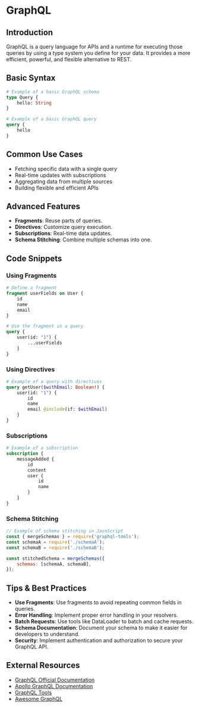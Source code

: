 # GraphQL

## Introduction
GraphQL is a query language for APIs and a runtime for executing those queries by using a type system you define for your data. It provides a more efficient, powerful, and flexible alternative to REST.

## Basic Syntax
```graphql
# Example of a basic GraphQL schema
type Query {
    hello: String
}

# Example of a basic GraphQL query
query {
    hello
}
```

## Common Use Cases
- Fetching specific data with a single query
- Real-time updates with subscriptions
- Aggregating data from multiple sources
- Building flexible and efficient APIs

## Advanced Features
- **Fragments**: Reuse parts of queries.
- **Directives**: Customize query execution.
- **Subscriptions**: Real-time data updates.
- **Schema Stitching**: Combine multiple schemas into one.

## Code Snippets
### Using Fragments
```graphql
# Define a fragment
fragment userFields on User {
    id
    name
    email
}

# Use the fragment in a query
query {
    user(id: "1") {
        ...userFields
    }
}
```

### Using Directives
```graphql
# Example of a query with directives
query getUser($withEmail: Boolean!) {
    user(id: "1") {
        id
        name
        email @include(if: $withEmail)
    }
}
```

### Subscriptions
```graphql
# Example of a subscription
subscription {
    messageAdded {
        id
        content
        user {
            id
            name
        }
    }
}
```

### Schema Stitching
```javascript
// Example of schema stitching in JavaScript
const { mergeSchemas } = require('graphql-tools');
const schemaA = require('./schemaA');
const schemaB = require('./schemaB');

const stitchedSchema = mergeSchemas({
    schemas: [schemaA, schemaB],
});
```

## Tips & Best Practices
- **Use Fragments**: Use fragments to avoid repeating common fields in queries.
- **Error Handling**: Implement proper error handling in your resolvers.
- **Batch Requests**: Use tools like DataLoader to batch and cache requests.
- **Schema Documentation**: Document your schema to make it easier for developers to understand.
- **Security**: Implement authentication and authorization to secure your GraphQL API.

## External Resources
- [GraphQL Official Documentation](https://graphql.org/learn/)
- [Apollo GraphQL Documentation](https://www.apollographql.com/docs/)
- [GraphQL Tools](https://www.graphql-tools.com/)
- [Awesome GraphQL](https://github.com/chentsulin/awesome-graphql)